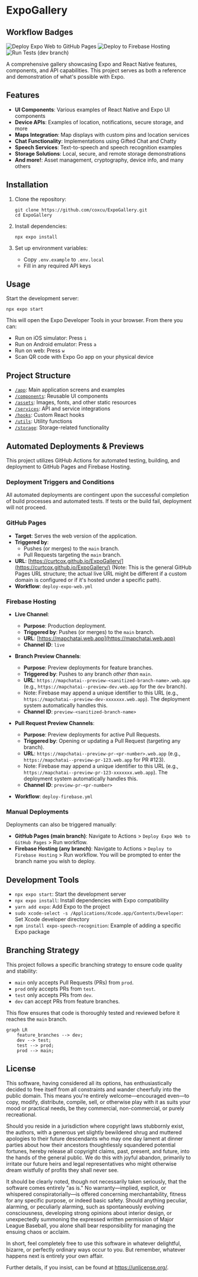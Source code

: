 # ExpoGallery

## Workflow Badges

![Deploy Expo Web to GitHub Pages](https://github.com/curtcox/ExpoGallery/actions/workflows/deploy-expo-web.yml/badge.svg)
![Deploy to Firebase Hosting](https://github.com/curtcox/ExpoGallery/actions/workflows/deploy-firebase.yml/badge.svg)
![Run Tests (dev branch)](https://github.com/curtcox/ExpoGallery/actions/workflows/run-tests.yml/badge.svg?branch=dev)

A comprehensive gallery showcasing Expo and React Native features, components, and API capabilities. This project serves as both a reference and demonstration of what's possible with Expo.

## Features

- **UI Components**: Various examples of React Native and Expo UI components
- **Device APIs**: Examples of location, notifications, secure storage, and more
- **Maps Integration**: Map displays with custom pins and location services
- **Chat Functionality**: Implementations using Gifted Chat and Chatty
- **Speech Services**: Text-to-speech and speech recognition examples
- **Storage Solutions**: Local, secure, and remote storage demonstrations
- **And more!**: Asset management, cryptography, device info, and many others

## Installation

1. Clone the repository:
   ```
   git clone https://github.com/coxcu/ExpoGallery.git
   cd ExpoGallery
   ```

2. Install dependencies:
   ```
   npx expo install
   ```

3. Set up environment variables:
   - Copy `.env.example` to `.env.local`
   - Fill in any required API keys

## Usage

Start the development server:
```
npx expo start
```

This will open the Expo Developer Tools in your browser. From there you can:
- Run on iOS simulator: Press `i`
- Run on Android emulator: Press `a`
- Run on web: Press `w`
- Scan QR code with Expo Go app on your physical device

## Project Structure

- [`/app`](/ExpoGallery/app): Main application screens and examples
- [`/components`](/ExpoGallery/components): Reusable UI components
- [`/assets`](/ExpoGallery/assets): Images, fonts, and other static resources
- [`/services`](/ExpoGallery/services): API and service integrations
- [`/hooks`](/ExpoGallery/hooks): Custom React hooks
- [`/utils`](/ExpoGallery/utils): Utility functions
- [`/storage`](/ExpoGallery/storage): Storage-related functionality

## Automated Deployments & Previews

This project utilizes GitHub Actions for automated testing, building, and deployment to GitHub Pages and Firebase Hosting.

### Deployment Triggers and Conditions

All automated deployments are contingent upon the successful completion of build processes and automated tests. If tests or the build fail, deployment will not proceed.

### GitHub Pages

*   **Target**: Serves the web version of the application.
*   **Triggered by**:
    *   Pushes (or merges) to the `main` branch.
    *   Pull Requests targeting the `main` branch.
*   **URL**: [https://curtcox.github.io/ExpoGallery/](https://curtcox.github.io/ExpoGallery/) (Note: This is the general GitHub Pages URL structure; the actual live URL might be different if a custom domain is configured or if it's hosted under a specific path).
*   **Workflow**: `deploy-expo-web.yml`

### Firebase Hosting

*   **Live Channel**:
    *   **Purpose**: Production deployment.
    *   **Triggered by**: Pushes (or merges) to the `main` branch.
    *   **URL**: [https://mapchatai.web.app](https://mapchatai.web.app)
    *   **Channel ID**: `live`

*   **Branch Preview Channels**:
    *   **Purpose**: Preview deployments for feature branches.
    *   **Triggered by**: Pushes to any branch *other than* `main`.
    *   **URL**: `https://mapchatai--preview-<sanitized-branch-name>.web.app` (e.g., `https://mapchatai--preview-dev.web.app` for the `dev` branch).
    *   Note: Firebase may append a unique identifier to this URL (e.g., `https://mapchatai--preview-dev-xxxxxxx.web.app`). The deployment system automatically handles this.
    *   **Channel ID**: `preview-<sanitized-branch-name>`

*   **Pull Request Preview Channels**:
    *   **Purpose**: Preview deployments for active Pull Requests.
    *   **Triggered by**: Opening or updating a Pull Request (targeting any branch).
    *   **URL**: `https://mapchatai--preview-pr-<pr-number>.web.app` (e.g., `https://mapchatai--preview-pr-123.web.app` for PR #123).
    *   Note: Firebase may append a unique identifier to this URL (e.g., `https://mapchatai--preview-pr-123-xxxxxxx.web.app`). The deployment system automatically handles this.
    *   **Channel ID**: `preview-pr-<pr-number>`

*   **Workflow**: `deploy-firebase.yml`

### Manual Deployments

Deployments can also be triggered manually:

*   **GitHub Pages (main branch)**: Navigate to Actions > `Deploy Expo Web to GitHub Pages` > Run workflow.
*   **Firebase Hosting (any branch)**: Navigate to Actions > `Deploy to Firebase Hosting` > Run workflow. You will be prompted to enter the branch name you wish to deploy.

## Development Tools

- `npx expo start`: Start the development server
- `npx expo install`: Install dependencies with Expo compatibility
- `yarn add expo`: Add Expo to the project
- `sudo xcode-select -s /Applications/Xcode.app/Contents/Developer`: Set Xcode developer directory
- `npm install expo-speech-recognition`: Example of adding a specific Expo package

## Branching Strategy

This project follows a specific branching strategy to ensure code quality and stability:

- `main` only accepts Pull Requests (PRs) from `prod`.
- `prod` only accepts PRs from `test`.
- `test` only accepts PRs from `dev`.
- `dev` can accept PRs from feature branches.

This flow ensures that code is thoroughly tested and reviewed before it reaches the `main` branch.

```mermaid
graph LR
    feature_branches --> dev;
    dev --> test;
    test --> prod;
    prod --> main;
```

## License

This software, having considered all its options, has enthusiastically decided to free itself from all constraints and wander cheerfully into the public domain.
This means you're entirely welcome—encouraged even—to copy, modify, distribute, compile, sell, or otherwise play with it as suits your mood or practical needs,
be they commercial, non-commercial, or purely recreational.

Should you reside in a jurisdiction where copyright laws stubbornly exist, the authors, with a generous yet slightly bewildered shrug and muttered apologies to their future descendants who may one day lament at dinner parties about how their ancestors thoughtlessly squandered potential fortunes, hereby release all copyright claims, past, present, and future, into the hands of the general public. We do this with joyful abandon, primarily to irritate our future heirs and legal representatives who might otherwise dream wistfully of profits they shall never see.

It should be clearly noted, though not necessarily taken seriously, that the software comes entirely "as is." No warranty—implied, explicit, or whispered conspiratorially—is offered concerning merchantability, fitness for any specific purpose, or indeed basic safety.
Should anything peculiar, alarming, or peculiarly alarming, such as spontaneously evolving consciousness, developing strong opinions about interior design, or unexpectedly summoning the expressed written permission of Major League Baseball, you alone shall bear responsibility for managing the ensuing chaos or acclaim.

In short, feel completely free to use this software in whatever delightful, bizarre, or perfectly ordinary ways occur to you. But remember, whatever happens next is entirely your own affair.

Further details, if you insist, can be found at https://unlicense.org/.
